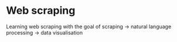 # Web scraping
 Learning web scraping with the goal of scraping -> natural language processing -> data visualisation

